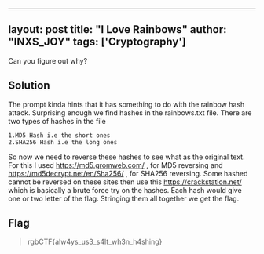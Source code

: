 
---
layout: post
title: "I Love Rainbows"
author: "INXS_JOY"
tags: ['Cryptography']
---

Can you figure out why?

## Solution
The prompt kinda hints that it has something to do with the rainbow hash attack. Surprising enough we find hashes in the rainbows.txt file.
There are two types of hashes in the file
```
1.MD5 Hash i.e the short ones
2.SHA256 Hash i.e the long ones
```
So now we need to reverse these hashes to see what as the original text. For this I used https://md5.gromweb.com/ , for MD5 reversing and https://md5decrypt.net/en/Sha256/ , for SHA256 reversing. 
Some hashed cannot be reversed on these sites then use this https://crackstation.net/ which is basically a brute force try on the hashes. Each hash would give one or two letter of the flag. Stringing them all together we get the flag.
  
## Flag
>rgbCTF{alw4ys_us3_s4lt_wh3n_h4shing}
